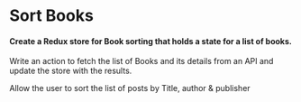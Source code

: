 # Sort Books

#### Create a Redux store for Book sorting that holds a state for a list of books. 

Write an action to fetch the list of Books and its details from an API and update the store with the results. 

Allow the user to sort the list of posts by Title, author & publisher
